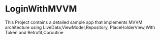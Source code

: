 # LoginWithMVVM
This Project contains a detailed sample app that implements MVVM architecture using LiveData,ViewModel,Repository, PlaceHolderView,With Token and Retrofit,Coroutine
